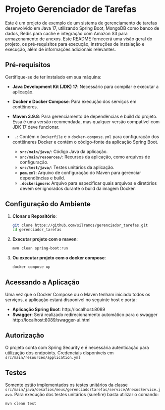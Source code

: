 # Projeto Gerenciador de Tarefas

Este é um projeto de exemplo de um sistema de gerenciamento de tarefas desenvolvido em Java 17, utilizando Spring Boot, MongoDB como banco de dados, Redis para cache e integração com Amazon S3 para armazenamento de anexos. Este README fornecerá uma visão geral do projeto, os pré-requisitos para execução, instruções de instalação e execução, além de informações adicionais relevantes.

## Pré-requisitos

Certifique-se de ter instalado em sua máquina:

- **Java Development Kit (JDK) 17**: Necessário para compilar e executar a aplicação.
- **Docker e Docker Compose**: Para execução dos serviços em contêineres.
- **Maven 3.9.8**: Para gerenciamento de dependências e build do projeto. Essa é uma versão recomendada, mas qualquer versão compatível com JDK 17 deve funcionar.


- **` .`**: Contém o `Dockerfile` e o `docker-compose.yml` para configuração dos contêineres Docker e contém o código-fonte da aplicação Spring Boot.
    - **`src/main/java/`**: Código Java da aplicação.
    - **`src/main/resources/`**: Recursos da aplicação, como arquivos de configuração.
    - **`src/test/java/`**: Testes unitários da aplicação.
    - **`pom.xml`**: Arquivo de configuração do Maven para gerenciar dependências e build.
    - **`.dockerignore`**: Arquivo para especificar quais arquivos e diretórios devem ser ignorados durante o build da imagem Docker.

## Configuração do Ambiente

1. **Clonar o Repositório**:
   ```bash
   git clone https://github.com/silramos/gerenciador_tarefas.git
   cd gerenciador_tarefas

2. **Executar projeto com o maven**:
   ```bash
   mvn clean spring-boot:run

3. **Ou executar projeto com o docker compose**:
   ```bash
   docker compose up

## Acessando a Aplicação

Uma vez que o Docker Compose ou o Maven tenham iniciado todos os serviços, a aplicação estará disponível no seguinte host e porta:

- **Aplicação Spring Boot**: http://localhost:8089
- **Swagger**: Será realizado redirecionamento automático para o swagger http://localhost:8089/swagger-ui.html

## Autorização

O projeto conta com Spring Security e é necessária autenticação para utilização dos endpoints. Credenciais disponíveis em `src/main/resources/application.yml`

## Testes

Somente estão implementados os testes unitários da classe `src/main/java/desafios/meus/gerenciadortarefas/service/AnexosService.java`. Para execução dos testes unitários (surefire) basta utilizar o comando:
   ```bash
   mvn clean test